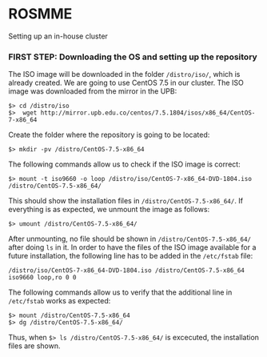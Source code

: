 # ROSMME
Setting up an in-house cluster

### FIRST STEP: Downloading the OS and setting up the repository
The ISO image will be downloaded in the folder `/distro/iso/`, which is already created. We are going to use CentOS 7.5 in our cluster. The ISO image was downloaded from the mirror in the UPB:
```
$> cd /distro/iso
$>  wget http://mirror.upb.edu.co/centos/7.5.1804/isos/x86_64/CentOS-7-x86_64
```
Create the folder where the repository is going to be located:
```
$> mkdir -pv /distro/CentOS-7.5-x86_64
```
The following commands allow us to check if the ISO image is correct:
```
$> mount -t iso9660 -o loop /distro/iso/CentOS-7-x86_64-DVD-1804.iso /distro/CentOS-7.5-x86_64/
```
This should show the installation files in `/distro/CentOS-7.5-x86_64/`. If everything is as expected, we unmount the image as follows:
```
$> umount /distro/CentOS-7.5-x86_64/
```
After unmounting, no file should be shown in `/distro/CentOS-7.5-x86_64/` after doing `ls` in it.
In order to have the files of the ISO image available for a future installation, the following line has to be added in the `/etc/fstab` file:
```
/distro/iso/CentOS-7-x86_64-DVD-1804.iso /distro/CentOS-7.5-x86_64 iso9660 loop,ro 0 0
```
The following commands allow us to verify that the additional line in `/etc/fstab` works as expected:
```
$> mount /distro/CentOS-7.5-x86_64
$> dg /distro/CentOS-7.5-x86_64/
```
Thus, when `$> ls /distro/CentOS-7.5-x86_64/` is excecuted, the installation files are shown.
